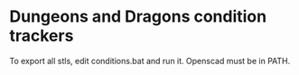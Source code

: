 # Dungeons and Dragons condition trackers

To export all stls, edit conditions.bat and run it. Openscad must be in PATH.
